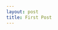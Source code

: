 ```yaml
---
layout: post
title: First Post
---
```


<!---
![_config.yml]({{ site.baseurl }}/images/config.png)
-->

